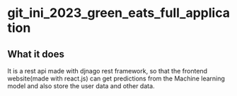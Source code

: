# git_ini_2023_green_eats_full_application
## What it does 
It is a rest api made with djnago rest framework, so that the frontend website(made with react.js) can get predictions from the Machine learning model and also store the user data and other data.